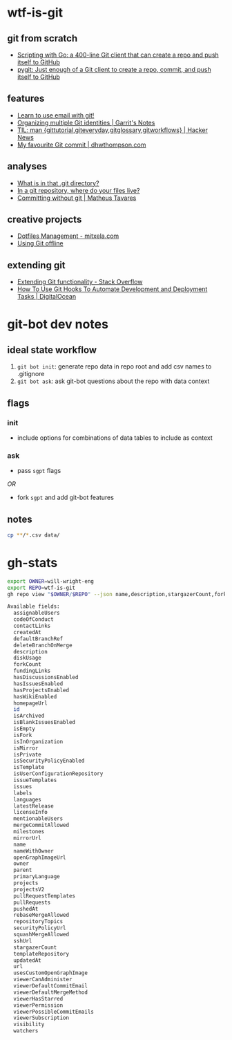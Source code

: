 # wtf-is-git

## git from scratch

- [Scripting with Go: a 400-line Git client that can create a repo and push itself to GitHub](https://benhoyt.com/writings/gogit/)
- [pygit: Just enough of a Git client to create a repo, commit, and push itself to GitHub](https://benhoyt.com/writings/pygit/)

## features

- [Learn to use email with git!](https://git-send-email.io/)
- [Organizing multiple Git identities | Garrit's Notes](https://garrit.xyz/posts/2023-10-13-organizing-multiple-git-identities)
- [TIL: man {gittutorial,giteveryday,gitglossary,gitworkflows} | Hacker News](https://news.ycombinator.com/item?id=38124845)
- [My favourite Git commit | dhwthompson.com](https://dhwthompson.com/2019/my-favourite-git-commit)

## analyses

- [What is in that .git directory?](https://blog.meain.io/2023/what-is-in-dot-git/)
- [In a git repository, where do your files live?](https://jvns.ca/blog/2023/09/14/in-a-git-repository--where-do-your-files-live-/)
- [Committing without git | Matheus Tavares](https://matheustavares.gitlab.io/posts/committing-without-git)

## creative projects

- [Dotfiles Management - mitxela.com](https://mitxela.com/projects/dotfiles_management)
- [Using Git offline](https://www.gibbard.me/using_git_offline/)

## extending git

- [Extending Git functionality - Stack Overflow](https://stackoverflow.com/questions/10978257/extending-git-functionality)
- [How To Use Git Hooks To Automate Development and Deployment Tasks | DigitalOcean](https://www.digitalocean.com/community/tutorials/how-to-use-git-hooks-to-automate-development-and-deployment-tasks)

# git-bot dev notes

## ideal state workflow

1. `git bot init`: generate repo data in repo root and add csv names to .gitignore
2. `git bot ask`: ask git-bot questions about the repo with data context

## flags

### init

- include options for combinations of data tables to include as context

### ask

- pass `sgpt` flags

*OR*

- fork `sgpt` and add git-bot features


## notes

```bash
cp **/*.csv data/
```

# gh-stats

```bash
export OWNER=will-wright-eng
export REPO=wtf-is-git
gh repo view "$OWNER/$REPO" --json name,description,stargazerCount,forkCount,issues,pullRequests,createdAt,updatedAt,licenseInfo --jq '. | {name,description,stargazerCount,forkCount,issues,pullRequests,createdAt,updatedAt,licenseInfo}' > tmp

Available fields:
  assignableUsers
  codeOfConduct
  contactLinks
  createdAt
  defaultBranchRef
  deleteBranchOnMerge
  description
  diskUsage
  forkCount
  fundingLinks
  hasDiscussionsEnabled
  hasIssuesEnabled
  hasProjectsEnabled
  hasWikiEnabled
  homepageUrl
  id
  isArchived
  isBlankIssuesEnabled
  isEmpty
  isFork
  isInOrganization
  isMirror
  isPrivate
  isSecurityPolicyEnabled
  isTemplate
  isUserConfigurationRepository
  issueTemplates
  issues
  labels
  languages
  latestRelease
  licenseInfo
  mentionableUsers
  mergeCommitAllowed
  milestones
  mirrorUrl
  name
  nameWithOwner
  openGraphImageUrl
  owner
  parent
  primaryLanguage
  projects
  projectsV2
  pullRequestTemplates
  pullRequests
  pushedAt
  rebaseMergeAllowed
  repositoryTopics
  securityPolicyUrl
  squashMergeAllowed
  sshUrl
  stargazerCount
  templateRepository
  updatedAt
  url
  usesCustomOpenGraphImage
  viewerCanAdminister
  viewerDefaultCommitEmail
  viewerDefaultMergeMethod
  viewerHasStarred
  viewerPermission
  viewerPossibleCommitEmails
  viewerSubscription
  visibility
  watchers
```
